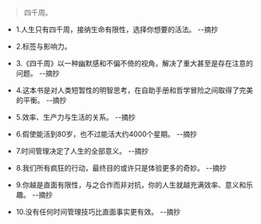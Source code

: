 >四千周。

- 1.人生只有四千周，接纳生命有限性，选择你想要的活法。 --摘抄

- 2.标签与影响力。

- 3.《四千周》以一种幽默感和不偏不倚的视角，解决了重大甚至是存在注意的问题。 --摘抄

- 4.这本书是对人类短暂性的明智思考，在自助手册和哲学冒险之间取得了完美的平衡。 --摘抄

- 5.效率、生产力与生活的关系。 --摘抄

- 6.假使能活到80岁，也不过能活大约4000个星期。 --摘抄

- 7.时间管理决定了人生的全部意义。 --摘抄

- 8.我们所有疯狂的行动，最终目的或许只是体验更多的奇妙。 --摘抄

- 9.你越是直面有限性，与之合作而非对抗，你的人生就越充满效率、意义和乐趣。 --摘抄

- 10.没有任何时间管理技巧比直面事实更有效。 --摘抄
